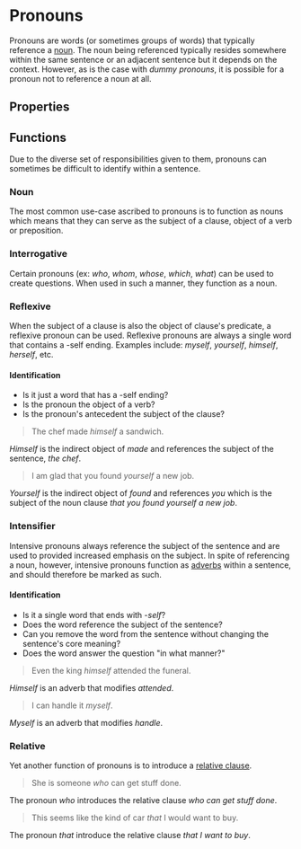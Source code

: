 # Pronouns
<!-- +elementInfo -->
<!-- !pronoun -->
Pronouns are words (or sometimes groups of words) that typically reference a [noun](noun). The noun being referenced typically resides somewhere within the same sentence or an adjacent sentence but it depends on the context. However, as is the case with *dummy pronouns*, it is possible for a pronoun not to reference a noun at all. 
<!-- !pronoun -->

## Properties
<!-- +propertySummary -->

## Functions
Due to the diverse set of responsibilities given to them, pronouns can sometimes be difficult to identify within a sentence.

### Noun
The most common use-case ascribed to pronouns is to function as nouns which means that they can serve as the subject of a clause, object of a verb or preposition.

### Interrogative
Certain pronouns (ex: *who*, *whom*, *whose*, *which*, *what*) can be used to create questions. When used in such a manner, they function as a noun.

### Reflexive
When the subject of a clause is also the object of clause's predicate, a reflexive pronoun can be used. Reflexive pronouns are always a single word that contains a -self ending. Examples include: *myself*, *yourself*, *himself*, *herself*, etc.

#### Identification
- Is it just a word that has a -self ending?
- Is the pronoun the object of a verb?
- Is the pronoun's antecedent the subject of the clause?

<!-- *pronoun.reflexive_ex1 -->
> The chef made *himself* a sandwich.
<!-- .caption -->
*Himself* is the indirect object of *made* and references the subject of the sentence, *the chef*.

<!-- *pronoun.reflexive_ex2 -->
> I am glad that you found *yourself* a new job.
<!-- .caption -->
*Yourself* is the indirect object of *found* and references *you* which is the subject of the noun clause *that you found yourself a new job*.

### Intensifier
Intensive pronouns always reference the subject of the sentence and are used to provided increased emphasis on the subject. In spite of referencing a noun, however, intensive pronouns function as [adverbs](adverb) within a sentence, and should therefore be marked as such.

#### Identification
- Is it a single word that ends with -*self*?
- Does the word reference the subject of the sentence?
- Can you remove the word from the sentence without changing the sentence's core meaning?
- Does the word answer the question "in what manner?"

<!-- *pronoun.intensifier_ex1 -->
> Even the king *himself* attended the funeral.
<!-- .caption -->
*Himself* is an adverb that modifies *attended*.

<!-- *pronoun.intensifier_ex2 -->
> I can handle it *myself*.
<!-- .caption -->
*Myself* is an adverb that modifies *handle*.

### Relative
Yet another function of pronouns is to introduce a [relative clause](relative-clause).

<!-- *pronoun.relative_ex1 -->
> She is someone *who* can get stuff done.
<!-- .caption -->
The pronoun *who* introduces the relative clause *who can get stuff done*.

<!-- *pronoun.relative_ex2 -->
> This seems like the kind of car *that* I would want to buy.
<!-- .caption -->
The pronoun *that* introduce the relative clause *that I want to buy*.